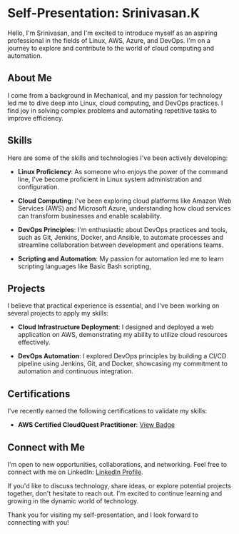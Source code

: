 # Self-Presentation: Srinivasan.K

Hello, I'm Srinivasan, and I'm excited to introduce myself as an aspiring professional in the fields of Linux, AWS, Azure, and DevOps. I'm on a journey to explore and contribute to the world of cloud computing and automation.

## About Me

I come from a background in Mechanical, and my passion for technology led me to dive deep into Linux, cloud computing, and DevOps practices. I find joy in solving complex problems and automating repetitive tasks to improve efficiency.

## Skills

Here are some of the skills and technologies I've been actively developing:

- **Linux Proficiency**: As someone who enjoys the power of the command line, I've become proficient in Linux system administration and configuration.

- **Cloud Computing**: I've been exploring cloud platforms like Amazon Web Services (AWS) and Microsoft Azure, understanding how cloud services can transform businesses and enable scalability.

- **DevOps Principles**: I'm enthusiastic about DevOps practices and tools, such as Git, Jenkins, Docker, and Ansible, to automate processes and streamline collaboration between development and operations teams.

- **Scripting and Automation**: My passion for automation led me to learn scripting languages like Basic Bash scripting,

## Projects

I believe that practical experience is essential, and I've been working on several projects to apply my skills:

- **Cloud Infrastructure Deployment**: I designed and deployed a web application on AWS, demonstrating my ability to utilize cloud resources effectively.

- **DevOps Automation**: I explored DevOps principles by building a CI/CD pipeline using Jenkins, Git, and Docker, showcasing my commitment to automation and continuous integration.

## Certifications

I've recently earned the following certifications to validate my skills:

- **AWS Certified CloudQuest Practitioner**: [View Badge](https://www.credly.com/badges/a38fcee6-a0ac-4a46-8771-25087fed12e3/public_url)

## Connect with Me

I'm open to new opportunities, collaborations, and networking. Feel free to connect with me on LinkedIn: [LinkedIn Profile](https://www.linkedin.com/in/srinivasan-karthikeyan).

If you'd like to discuss technology, share ideas, or explore potential projects together, don't hesitate to reach out. I'm excited to continue learning and growing in the dynamic world of technology.

Thank you for visiting my self-presentation, and I look forward to connecting with you!
